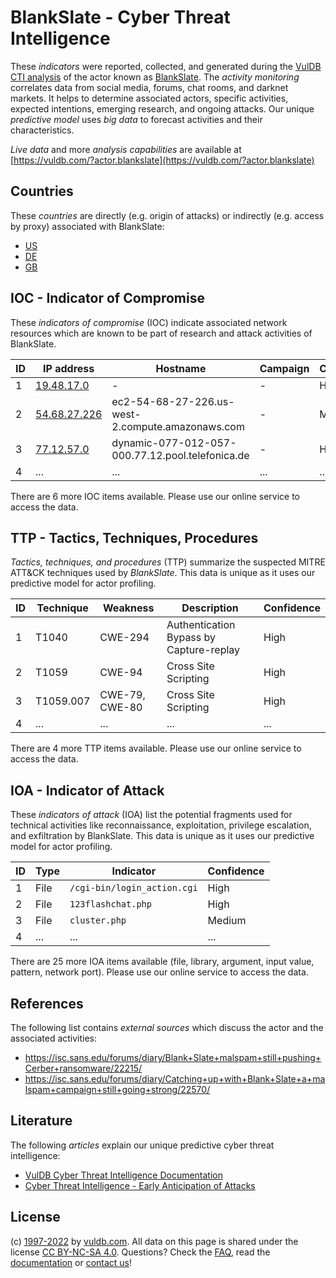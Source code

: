# BlankSlate - Cyber Threat Intelligence

These _indicators_ were reported, collected, and generated during the [VulDB CTI analysis](https://vuldb.com/?kb.cti) of the actor known as [BlankSlate](https://vuldb.com/?actor.blankslate). The _activity monitoring_ correlates data from social media, forums, chat rooms, and darknet markets. It helps to determine associated actors, specific activities, expected intentions, emerging research, and ongoing attacks. Our unique _predictive model_ uses _big data_ to forecast activities and their characteristics.

_Live data_ and more _analysis capabilities_ are available at [https://vuldb.com/?actor.blankslate](https://vuldb.com/?actor.blankslate)

## Countries

These _countries_ are directly (e.g. origin of attacks) or indirectly (e.g. access by proxy) associated with BlankSlate:

* [US](https://vuldb.com/?country.us)
* [DE](https://vuldb.com/?country.de)
* [GB](https://vuldb.com/?country.gb)

## IOC - Indicator of Compromise

These _indicators of compromise_ (IOC) indicate associated network resources which are known to be part of research and attack activities of BlankSlate.

ID | IP address | Hostname | Campaign | Confidence
-- | ---------- | -------- | -------- | ----------
1 | [19.48.17.0](https://vuldb.com/?ip.19.48.17.0) | - | - | High
2 | [54.68.27.226](https://vuldb.com/?ip.54.68.27.226) | ec2-54-68-27-226.us-west-2.compute.amazonaws.com | - | Medium
3 | [77.12.57.0](https://vuldb.com/?ip.77.12.57.0) | dynamic-077-012-057-000.77.12.pool.telefonica.de | - | High
4 | ... | ... | ... | ...

There are 6 more IOC items available. Please use our online service to access the data.

## TTP - Tactics, Techniques, Procedures

_Tactics, techniques, and procedures_ (TTP) summarize the suspected MITRE ATT&CK techniques used by _BlankSlate_. This data is unique as it uses our predictive model for actor profiling.

ID | Technique | Weakness | Description | Confidence
-- | --------- | -------- | ----------- | ----------
1 | T1040 | CWE-294 | Authentication Bypass by Capture-replay | High
2 | T1059 | CWE-94 | Cross Site Scripting | High
3 | T1059.007 | CWE-79, CWE-80 | Cross Site Scripting | High
4 | ... | ... | ... | ...

There are 4 more TTP items available. Please use our online service to access the data.

## IOA - Indicator of Attack

These _indicators of attack_ (IOA) list the potential fragments used for technical activities like reconnaissance, exploitation, privilege escalation, and exfiltration by BlankSlate. This data is unique as it uses our predictive model for actor profiling.

ID | Type | Indicator | Confidence
-- | ---- | --------- | ----------
1 | File | `/cgi-bin/login_action.cgi` | High
2 | File | `123flashchat.php` | High
3 | File | `cluster.php` | Medium
4 | ... | ... | ...

There are 25 more IOA items available (file, library, argument, input value, pattern, network port). Please use our online service to access the data.

## References

The following list contains _external sources_ which discuss the actor and the associated activities:

* https://isc.sans.edu/forums/diary/Blank+Slate+malspam+still+pushing+Cerber+ransomware/22215/
* https://isc.sans.edu/forums/diary/Catching+up+with+Blank+Slate+a+malspam+campaign+still+going+strong/22570/

## Literature

The following _articles_ explain our unique predictive cyber threat intelligence:

* [VulDB Cyber Threat Intelligence Documentation](https://vuldb.com/?kb.cti)
* [Cyber Threat Intelligence - Early Anticipation of Attacks](https://www.scip.ch/en/?labs.20201022)

## License

(c) [1997-2022](https://vuldb.com/?kb.changelog) by [vuldb.com](https://vuldb.com/?kb.about). All data on this page is shared under the license [CC BY-NC-SA 4.0](https://creativecommons.org/licenses/by-nc-sa/4.0/). Questions? Check the [FAQ](https://vuldb.com/?kb.faq), read the [documentation](https://vuldb.com/?kb) or [contact us](https://vuldb.com/?contact)!

